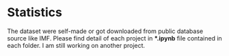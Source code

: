 # Statistics
The dataset were self-made or got downloaded from public database source like IMF.
Please find detail of each project in __*.ipynb__ file contained in each folder.
I am still working on another project.
